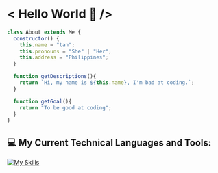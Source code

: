 # < Hello World 👋 />

```javascript
class About extends Me {
  constructor() {
    this.name = "tan";
    this.pronouns = "She" | "Her";
    this.address = "Philippines";
  }

  function getDescriptions(){
    return `Hi, my name is ${this.name}, I'm bad at coding.`;
  }

  function getGoal(){
    return "To be good at coding";
  }
}
```


## 💻 My Current Technical Languages and Tools:
[![My Skills](https://skillicons.dev/icons?i=html,css,js,bootstrap,react,c,bash,vim,vscode,github,git)](https://skillicons.dev)
